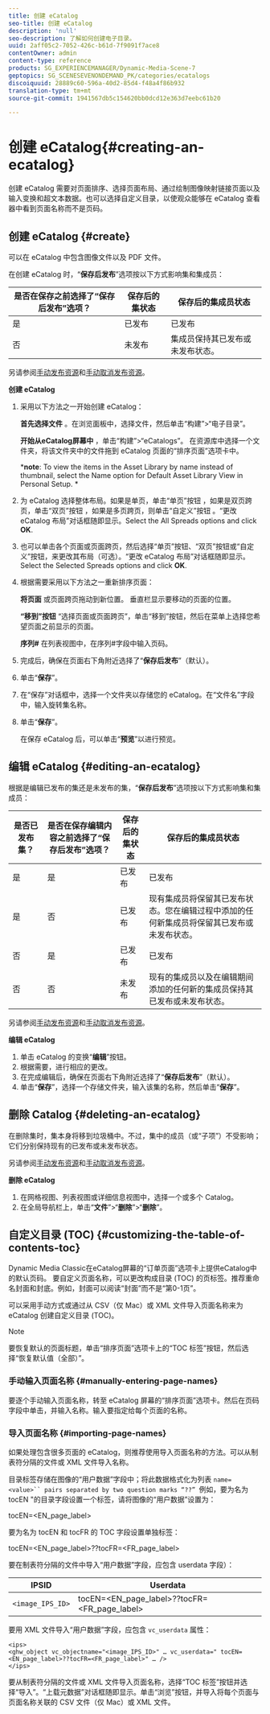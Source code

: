 ```yaml
---
title: 创建 eCatalog
seo-title: 创建 eCatalog
description: 'null'
seo-description: 了解如何创建电子目录。
uuid: 2aff05c2-7052-426c-b61d-7f9091f7ace8
contentOwner: admin
content-type: reference
products: SG_EXPERIENCEMANAGER/Dynamic-Media-Scene-7
geptopics: SG_SCENESEVENONDEMAND_PK/categories/ecatalogs
discoiquuid: 28889c60-596a-40d2-85d4-f48a4f86b932
translation-type: tm+mt
source-git-commit: 1941567db5c154620bb0dcd12e363d7eebc61b20

---
```



# 创建 eCatalog{#creating-an-ecatalog}

创建 eCatalog 需要对页面排序、选择页面布局、通过绘制图像映射链接页面以及输入变换和超文本数据。也可以选择自定义目录，以使观众能够在 eCatalog 查看器中看到页面名称而不是页码。

## 创建 eCatalog {#create}

可以在 eCatalog 中包含图像文件以及 PDF 文件。

在创建 eCatalog 时，“**保存后发布**”选项按以下方式影响集和集成员：

| 是否在保存之前选择了“保存后发布”选项？ | 保存后的集状态 | 保存后的集成员状态 |
|--- |--- |--- |
| 是 | 已发布 | 已发布 |
| 否 | 未发布 | 集成员保持其已发布或未发布状态。 |

另请参阅[手动发布资源](publishing-files.md#manually_publishing_assets)和[手动取消发布资源](publishing-files.md#manually_unpublishing_assets)。

**创建 eCatalog**

1. 采用以下方法之一开始创建 eCatalog：

   **首先选择文件** 。在浏览面板中，选择文件，然后单击“构建”>“电子目录”。

   **开始从eCatalog屏幕中** ，单击“构建”>“eCatalogs”。 在资源库中选择一个文件夹，将该文件夹中的文件拖到 eCatalog 页面的“排序页面”选项卡中。

   ***note**: To view the items in the Asset Library by name instead of thumbnail, select the Name option for Default Asset Library View in Personal Setup. *

1. 为 eCatalog 选择整体布局。如果是单页，单击“单页”按钮 ，如果是双页跨页，单击“双页”按钮 ，如果是多页跨页，则单击“自定义”按钮 。“更改 eCatalog 布局”对话框随即显示。Select the All Spreads options and click **OK**.
1. 也可以单击各个页面或页面跨页，然后选择“单页”按钮、“双页”按钮或“自定义”按钮，来更改其布局（可选）。“更改 eCatalog 布局”对话框随即显示。Select the Selected Spreads options and click **OK**.
1. 根据需要采用以下方法之一重新排序页面：

   **将页面** 或页面跨页拖动到新位置。 垂直栏显示要移动的页面的位置。

   **“移到”按钮** “选择页面或页面跨页”，单击“移到”按钮，然后在菜单上选择您希望页面之前显示的页面。

   **序列#** 在列表视图中，在序列#字段中输入页码。

1. 完成后，确保在页面右下角附近选择了“**保存后发布**”（默认）。
1. 单击“**保存**”。
1. 在“保存”对话框中，选择一个文件夹以存储您的 eCatalog。在“文件名”字段中，输入旋转集名称。
1. 单击“**保存**”。

   在保存 eCatalog 后，可以单击“**预览**”以进行预览。

## 编辑 eCatalog {#editing-an-ecatalog}

根据是编辑已发布的集还是未发布的集，“**保存后发布**”选项按以下方式影响集和集成员：

| 是否已发布集？ | 是否在保存编辑内容之前选择了“保存后发布”选项？ | 保存后的集状态 | 保存后的集成员状态 |
|--- |--- |--- |--- |
| 是 | 是 | 已发布 | 已发布 |
| 是 | 否 | 已发布 | 现有集成员将保留其已发布状态。您在编辑过程中添加的任何新集成员将保留其已发布或未发布状态。 |
| 否 | 是 | 已发布 | 已发布 |
| 否 | 否 | 未发布 | 现有的集成员以及在编辑期间添加的任何新的集成员保持其已发布或未发布状态。 |

另请参阅[手动发布资源](publishing-files.md#manually_publishing_assets)和[手动取消发布资源](publishing-files.md#manually_unpublishing_assets)。

**编辑 eCatalog**

1. 单击 eCatalog 的变换“**编辑**”按钮。
1. 根据需要，进行相应的更改。
1. 在完成编辑后，确保在页面右下角附近选择了“**保存后发布**”（默认）。
1. 单击“**保存**”，选择一个存储文件夹，输入该集的名称，然后单击“**保存**”。

## 删除 Catalog {#deleting-an-ecatalog}

在删除集时，集本身将移到垃圾桶中。不过，集中的成员（或“子项”）不受影响；它们分别保持现有的已发布或未发布状态。

另请参阅[手动发布资源](publishing-files.md#manually_publishing_assets)和[手动取消发布资源](publishing-files.md#manually_unpublishing_assets)。

**删除 eCatalog**

1. 在网格视图、列表视图或详细信息视图中，选择一个或多个 Catalog。
1. 在全局导航栏上，单击“**文件**”>“**删除**”>“**删除**”。

## 自定义目录 (TOC) {#customizing-the-table-of-contents-toc}

Dynamic Media Classic在eCatalog屏幕的“订单页面”选项卡上提供eCatalog中的默认页码。 要自定义页面名称，可以更改构成目录 (TOC) 的页标签。推荐重命名封面和封底。例如，封面可以阅读“封面”而不是“第0-1页”。

可以采用手动方式或通过从 CSV（仅 Mac）或 XML 文件导入页面名称来为 eCatalog 创建自定义目录 (TOC)。

>[!NOTE]
>
>要恢复默认的页面标题，单击“排序页面”选项卡上的“TOC 标签”按钮，然后选择“恢复默认值（全部）”。

### 手动输入页面名称 {#manually-entering-page-names}

要逐个手动输入页面名称，转至 eCatalog 屏幕的“排序页面”选项卡。然后在页码字段中单击，并输入名称。输入要指定给每个页面的名称。

### 导入页面名称 {#importing-page-names}

如果处理包含很多页面的 eCatalog，则推荐使用导入页面名称的方法。可以从制表符分隔的文件或 XML 文件导入名称。

目录标签存储在图像的“用户数据”字段中；将此数据格式化为列表 `name=<value>`` pairs separated by two question marks “??” `例如，要为名为tocEN &quot;的目录字段设置一个标签，请将图像的“用户数据”设置为：

tocEN=&lt;EN_page_label>

要为名为 tocEN 和 tocFR 的 TOC 字段设置单独标签：

tocEN=&lt;EN_page_label>??tocFR=&lt;FR_page_label>

要在制表符分隔的文件中导入“用户数据”字段，应包含 userdata 字段）：

| IPSID | Userdata |
|--- |--- |
| `<image_IPS_ID>` | tocEN=&lt;EN_page_label>??tocFR=&lt;FR_page_label> |

要用 XML 文件导入“用户数据”字段，应包含 `vc_userdata` 属性：

```as3
<ips> 
<ghw_object vc_objectname="<image_IPS_ID>" … vc_userdata=" tocEN=<EN_page_label>??tocFR=<FR_page_label>" … /> 
</ips>
```

要从制表符分隔的文件或 XML 文件导入页面名称，选择“TOC 标签”按钮并选择“导入”。“上载元数据”对话框随即显示。单击“浏览”按钮，并导入将每个页面与页面名称关联的 CSV 文件（仅 Mac）或 XML 文件。
